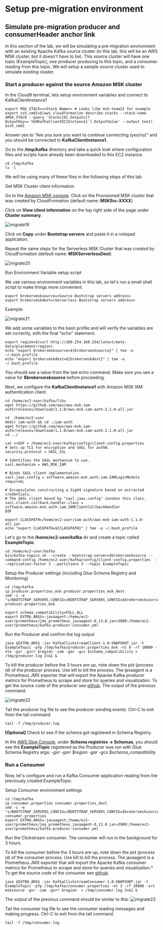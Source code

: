 # **Setup pre-migration environment**

## **Simulate pre-migration producer and consumerHeader anchor link**

In this section of the lab, we will be simulating a pre-migration environment with an existing Apache Kafka source cluster (in this lab, this will be an AWS MSK cluster, but it doesn't have to be). This source cluster will have one topic (ExampleTopic), one producer producing to this topic, and a consumer reading from this topic. We will setup a sample source cluster used to simulate existing cluster.

### **Start a producer against the source Amazon MSK cluster**

In the Cloud9 terminal, lets setup environment variables and connect to KafkaClientInstance1

```
export MSK_STACK=<<Stack Name>> # Looks like msk-team22 for example
export ssh_cmd1=$(aws cloudformation describe-stacks --stack-name $MSK_STACK --query 'Stacks[0].Outputs[?OutputKey==`SSHKafkaClientEC2Instance1`].OutputValue' --output text)
$ssh_cmd1

```

Answer yes to "Are you sure you want to continue connecting (yes/no)" and you should be connected to **KafkaClientInstance1**.

Go to the **/tmp/kafka** directory and take a quick look where configuration files and scripts have already been downloaded to this EC2 instance.

```
cd /tmp/kafka
ls -l

```

We will be using many of these files in the following steps of this lab. 

Get MSK Cluster client information

Go to the [Amazon MSK console](https://console.aws.amazon.com/msk/home?region=us-east-1#/clusters). Click on the Provisioned MSK cluster that was created by CloudFormation (default name: **MSKSrc-XXXX**)

Click on **View client information** on the top right side of the page under **Cluster summary**.

![migrate19](images/prem_1.png)

Click on **Copy** under **Bootstrap servers** and paste it in a notepad application.

Repeat the same steps for the Serverless MSK Cluster that was created by CloudFormation (default name: **MSKServerlessDest**)

![migrate20](images/prem_2.png)

Run Environment Variable setup script

We use various environment variables in this lab, so let's run a small shell script to make things more convenient.

```
export brokersmsksource=<Source Bootstrap servers address>
export brokersmskdest=<Serverless Bootstrap servers address>

```
Example: 

![migrate21](images/prem_3.png)

We add some variables to the bash profile and will verify the variables are set correctly, with the final "echo" statement.

```
export region=$(curl http://169.254.169.254/latest/meta-data/placement/region)
echo "export brokersmsksource=${brokersmsksource}" | tee -a ~/.bash_profile
echo "export brokersmskdest=${brokersmskdest}" | tee -a ~/.bash_profile

```

You should see a value from the last echo command. Make sure you see a value for **$brokersmsksource** before proceeding.

Next, we configure the **KafkaClientInstance1** with Amazon MSK IAM authentication client.

```
cd /home/ec2-user/kafka/libs
wget https://github.com/aws/aws-msk-iam-auth/releases/download/1.1.0/aws-msk-iam-auth-1.1.0-all.jar

cd  /home/ec2-user
mkdir iam-auth && cd ./iam-auth
wget https://github.com/aws/aws-msk-iam-auth/releases/download/1.1.0/aws-msk-iam-auth-1.1.0-all.jar
cd ../

cat <<EOF > /home/ec2-user/kafka/config/client-config.properties
# Sets up TLS for encryption and SASL for authN.
security.protocol = SASL_SSL

# Identifies the SASL mechanism to use.
sasl.mechanism = AWS_MSK_IAM

# Binds SASL client implementation.
sasl.jaas.config = software.amazon.msk.auth.iam.IAMLoginModule required;

# Encapsulates constructing a SigV4 signature based on extracted credentials.
# The SASL client bound by "sasl.jaas.config" invokes this class.
sasl.client.callback.handler.class = software.amazon.msk.auth.iam.IAMClientCallbackHandler
EOF

export CLASSPATH=/home/ec2-user/iam-auth/aws-msk-iam-auth-1.1.0-all.jar
echo "export CLASSPATH=${CLASSPATH}" | tee -a ~/.bash_profile

```

Let's go to the **/home/ec2-user/kafka** dir and create a topic called **ExampleTopic**.

```
cd /home/ec2-user/kafka
bin/kafka-topics.sh --create --bootstrap-server=$brokersmsksource --command-config /home/ec2-user/kafka/config/client-config.properties  --replication-factor 3 --partitions 3 --topic ExampleTopic

```

Setup the Producer settings (including Glue Schema Registry and Monitoring)

```
cd /tmp/kafka
cp producer.properties_msk producer.properties_msk_dest
sed -i -e "s/BOOTSTRAP_SERVERS_CONFIG=/BOOTSTRAP_SERVERS_CONFIG=$brokersmsksource/g" producer.properties_msk

export schema_compatibility=FULL_ALL 
export EXTRA_ARGS=-javaagent:/home/ec2-user/prometheus/jmx_prometheus_javaagent-0.13.0.jar=3800:/home/ec2-user/prometheus/kafka-producer-consumer.yml

```
Run the Producer and confirm the log output

```
java $EXTRA_ARGS -jar KafkaClickstreamClient-1.0-SNAPSHOT.jar -t ExampleTopic -pfp /tmp/kafka/producer.properties_msk -nt 8 -rf 10800 -nle -gsr -gsrr $region -iam -gar -gcs $schema_compatibility > /tmp/producer.log 2>&1 &

```

To kill the producer before the 3 hours are up, note down the pid (process id) of the producer process. Use kill <pid> to kill the process.
The javaagent is a Prometheus JMX exporter that will export the Apacke Kafka producer metrics for Prometheus to scrape and store for queries and visualization.
To get the source code of the producer see [github](https://github.com/aws-samples/clickstream-producer-for-apache-kafka).
The output of the previous command:

![migrate22](images/prem_4.png)

Tail the producer log file to see the producer sending events. Ctrl-C to exit from the tail command.

```
tail -f /tmp/producer.log
```

**[Optional]** Check to see if the schema got registered in Schema Registry.

In the [AWS Glue Console](https://us-east-1.console.aws.amazon.com/glue/home?region=us-east-1#/v2/data-catalog/schemas), under **Schema registries -> Schemas**, you should see the **ExampleTopic** registered as the Producer was run with Glue Schema Registry args: *-gsr -gsrr $region -gar -gcs $schema_compatibility*

### **Run a Consumer**

Now, let's configure and run a Kafka Consumer application reading from the previously created ExampleTopic.

Setup Consumer environment settings

```
cd /tmp/kafka
cp consumer.properties consumer.properties_dest
sed -i -e "s/BOOTSTRAP_SERVERS_CONFIG=/BOOTSTRAP_SERVERS_CONFIG=$brokersmsksource/g" consumer.properties
export EXTRA_ARGS=-javaagent:/home/ec2-user/prometheus/jmx_prometheus_javaagent-0.13.0.jar=3900:/home/ec2-user/prometheus/kafka-producer-consumer.yml

```

Run the Clickstream consumer. The consumer will run in the background for 3 hours.

To kill the consumer before the 3 hours are up, note down the pid (process id) of the consumer process. 
Use kill <pid> to kill the process.
The javaagent is a Prometheus JMX exporter that will export the Apacke Kafka consumer metrics for Prometheus to scrape and store for queries and visualization.*
To get the source code of the consumer see [github](https://github.com/aws-samples/clickstream-consumer-for-apache-kafka). 
  
```
java $EXTRA_ARGS -jar KafkaClickstreamConsumer-1.0-SNAPSHOT.jar -t ExampleTopic -pfp /tmp/kafka/consumer.properties -nt 3 -rf 10800 -src msksource -gsr -iam -gsrr $region  > /tmp/consumer.log 2>&1 &

```
The output of the previous command should be similar to this:
![migrate23](images/prem_5.png)
  
Tail the consumer log file to see the consumer reading messages and making progress. Ctrl-C to exit from the tail command.
```
tail -f /tmp/consumer.log
```

